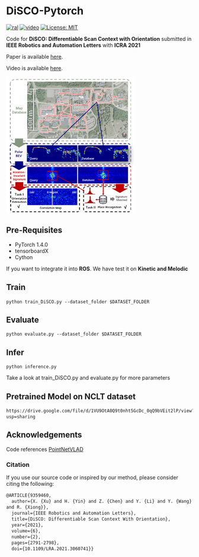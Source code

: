 # DiSCO-Pytorch
[![ral](https://img.shields.io/badge/ieee-ral2021-red.svg)](https://ieeexplore.ieee.org/document/9359460)
[![video](https://img.shields.io/badge/video-ral2021-blue.svg)](https://youtu.be/SludumGuLYo)
[![License: MIT](https://img.shields.io/badge/License-MIT-yellow.svg)](https://opensource.org/licenses/MIT)


Code for **DiSCO: Differentiable Scan Context with Orientation** submitted in **IEEE Robotics and Automation Letters**  with **ICRA 2021**

Paper is available [here](https://ieeexplore.ieee.org/document/9359460).

Video is available [here](https://youtu.be/SludumGuLYo).

![teaser](./doc/Teaser.png)

## Pre-Requisites
* PyTorch 1.4.0
* tensorboardX
* Cython

If you want to integrate it into **ROS**. We have test it on **Kinetic and Melodic**

## Train
```
python train_DiSCO.py --dataset_folder $DATASET_FOLDER
```

## Evaluate
```
python evaluate.py --dataset_folder $DATASET_FOLDER
```

## Infer
```
python inference.py
```

Take a look at train_DiSCO.py and evaluate.py for more parameters

## Pretrained Model on NCLT dataset
```
https://drive.google.com/file/d/1VU9OtA0Q9t0nht5GcDc_0qQ9bVEit2lP/view?usp=sharing
```

## Acknowledgements

Code references [PointNetVLAD](https://github.com/cattaneod/PointNetVlad-Pytorch)

### Citation

If you use our source code or inspired by our method, please consider citing the following:

```
@ARTICLE{9359460,
  author={X. {Xu} and H. {Yin} and Z. {Chen} and Y. {Li} and Y. {Wang} and R. {Xiong}},
  journal={IEEE Robotics and Automation Letters}, 
  title={DiSCO: Differentiable Scan Context With Orientation}, 
  year={2021},
  volume={6},
  number={2},
  pages={2791-2798},
  doi={10.1109/LRA.2021.3060741}}
```

